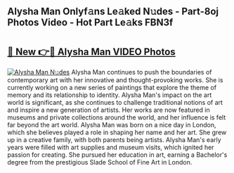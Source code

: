 ## Alysha Man Onlyf𝚊ns Le𝚊ked N𝚞des - Part-8oj Photos Video - Hot Part Le𝚊ks FBN3f

# <h2><a href="http://ab36817.deff.icu/?id=Alysha+Man">🔗 New 👉🔴 Alysha Man VIDEO Photos</a></h2>

[![Alysha Man N𝚞des](https://i.imgur.com/rIISA9y.gif)](http://ab36817.deff.icu/?id=Alysha+Man)
Alysha Man continues to push the boundaries of contemporary art with her innovative and thought-provoking works. She is currently working on a new series of paintings that explore the theme of memory and its relationship to identity. Alysha Man's impact on the art world is significant, as she continues to challenge traditional notions of art and inspire a new generation of artists. Her works are now featured in museums and private collections around the world, and her influence is felt far beyond the art world. Alysha Man was born on a nice day in London, which she believes played a role in shaping her name and her art. She grew up in a creative family, with both parents being artists. Alysha Man's early years were filled with art supplies and museum visits, which ignited her passion for creating. She pursued her education in art, earning a Bachelor's degree from the prestigious Slade School of Fine Art in London.

